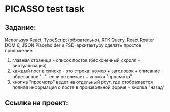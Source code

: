 # PICASSO test task

## Задание:
Используя React, TypeScript (обязательно), RTK Query, React Router DOM 6, JSON Placeholder и FSD-архитектуру сделать простое приложение:
1. главная страница - список постов (бесконечный скролл + виртуализация)
2. каждый пост в списке - это строка: номер + заголовок + описание обрезанное "...", если не влезает + кнопка "просмотр"
3. кнопка "просмотр" ведет на отдельный роут, где отображается полная информация о посте в произвольной форме + кнопка "назад"

## Ссылка на проект:
